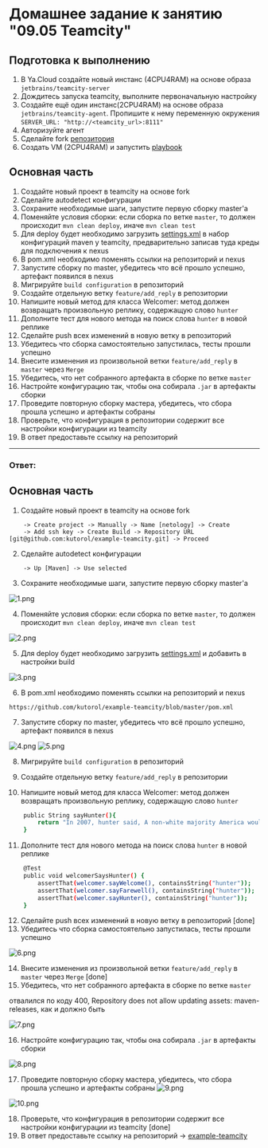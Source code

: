 # Домашнее задание к занятию "09.05 Teamcity"

## Подготовка к выполнению

1. В Ya.Cloud создайте новый инстанс (4CPU4RAM) на основе образа `jetbrains/teamcity-server`
2. Дождитесь запуска teamcity, выполните первоначальную настройку
3. Создайте ещё один инстанс(2CPU4RAM) на основе образа `jetbrains/teamcity-agent`. Пропишите к нему переменную окружения `SERVER_URL: "http://<teamcity_url>:8111"`
4. Авторизуйте агент
5. Сделайте fork [репозитория](https://github.com/aragastmatb/example-teamcity)
6. Создать VM (2CPU4RAM) и запустить [playbook](./infrastructure)

## Основная часть

1. Создайте новый проект в teamcity на основе fork
2. Сделайте autodetect конфигурации
3. Сохраните необходимые шаги, запустите первую сборку master'a
4. Поменяйте условия сборки: если сборка по ветке `master`, то должен происходит `mvn clean deploy`, иначе `mvn clean test`
5. Для deploy будет необходимо загрузить [settings.xml](./teamcity/settings.xml) в набор конфигураций maven у teamcity, предварительно записав туда креды для подключения к nexus
6. В pom.xml необходимо поменять ссылки на репозиторий и nexus
7. Запустите сборку по master, убедитесь что всё прошло успешно, артефакт появился в nexus
8. Мигрируйте `build configuration` в репозиторий
9. Создайте отдельную ветку `feature/add_reply` в репозитории
10. Напишите новый метод для класса Welcomer: метод должен возвращать произвольную реплику, содержащую слово `hunter`
11. Дополните тест для нового метода на поиск слова `hunter` в новой реплике
12. Сделайте push всех изменений в новую ветку в репозиторий
13. Убедитесь что сборка самостоятельно запустилась, тесты прошли успешно
14. Внесите изменения из произвольной ветки `feature/add_reply` в `master` через `Merge`
15. Убедитесь, что нет собранного артефакта в сборке по ветке `master`
16. Настройте конфигурацию так, чтобы она собирала `.jar` в артефакты сборки
17. Проведите повторную сборку мастера, убедитесь, что сбора прошла успешно и артефакты собраны
18. Проверьте, что конфигурация в репозитории содержит все настройки конфигурации из teamcity
19. В ответ предоставьте ссылку на репозиторий

---

### Ответ:

## Основная часть
1) Создайте новый проект в teamcity на основе fork
```text
    -> Create project -> Manually -> Name [netology] -> Create 
    -> Add ssh key -> Create Build -> Repository URL [git@github.com:kutorol/example-teamcity.git] -> Proceed
```

2) Сделайте autodetect конфигурации
```text
    -> Up [Maven] -> Use selected
```

3) Сохраните необходимые шаги, запустите первую сборку master'a

![1.png](./img/1.png)

4) Поменяйте условия сборки: если сборка по ветке `master`, то должен происходит `mvn clean deploy`, иначе `mvn clean test`

![2.png](./img/2.png)

5) Для deploy будет необходимо загрузить [settings.xml](./teamcity/settings.xml) и добавить в настройки build

![3.png](./img/3.png)

6) В pom.xml необходимо поменять ссылки на репозиторий и nexus
```text
https://github.com/kutorol/example-teamcity/blob/master/pom.xml
```

7) Запустите сборку по master, убедитесь что всё прошло успешно, артефакт появился в nexus

![4.png](./img/4.png)
![5.png](./img/5.png)


8) Мигрируйте `build configuration` в репозиторий

9) Создайте отдельную ветку `feature/add_reply` в репозитории

10) Напишите новый метод для класса Welcomer: метод должен возвращать произвольную реплику, содержащую слово `hunter`
```bash
	public String sayHunter(){
		return "In 2007, hunter said, A non-white majority America would simply.";
	}
```
11) Дополните тест для нового метода на поиск слова `hunter` в новой реплике
```bash
	@Test
	public void welcomerSaysHunter() {
		assertThat(welcomer.sayWelcome(), containsString("hunter"));
		assertThat(welcomer.sayFarewell(), containsString("hunter"));
		assertThat(welcomer.sayHunter(), containsString("hunter"));
	}
```
12) Сделайте push всех изменений в новую ветку в репозиторий [done]
13) Убедитесь что сборка самостоятельно запустилась, тесты прошли успешно

![6.png](./img/6.png)

14) Внесите изменения из произвольной ветки `feature/add_reply` в `master` через `Merge` [done]
15) Убедитесь, что нет собранного артефакта в сборке по ветке `master`

отвалился по коду 400, Repository does not allow updating assets: maven-releases, как и должно быть

![7.png](./img/7.png)

16) Настройте конфигурацию так, чтобы она собирала `.jar` в артефакты сборки

![8.png](./img/8.png)

17) Проведите повторную сборку мастера, убедитесь, что сбора прошла успешно и артефакты собраны
![9.png](./img/9.png)

![10.png](./img/10.png)

18) Проверьте, что конфигурация в репозитории содержит все настройки конфигурации из teamcity [done]
19) В ответ предоставьте ссылку на репозиторий -> [example-teamcity](https://github.com/kutorol/example-teamcity)